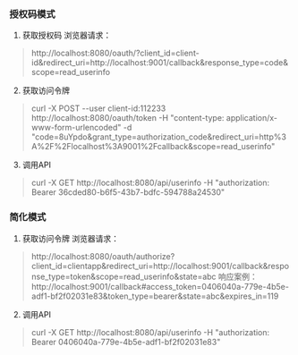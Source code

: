 ### 授权码模式
1. 获取授权码
浏览器请求：
> http://localhost:8080/oauth/?client_id=client-id&redirect_uri=http://localhost:9001/callback&response_type=code&scope=read_userinfo

2. 获取访问令牌
> curl -X POST --user client-id:112233 http://localhost:8080/oauth/token -H "content-type: application/x-www-form-urlencoded" -d "code=8uYpdo&grant_type=authorization_code&redirect_uri=http%3A%2F%2Flocalhost%3A9001%2Fcallback&scope=read_userinfo"

3. 调用API
> curl -X GET http://localhost:8080/api/userinfo -H "authorization: Bearer 36cded80-b6f5-43b7-bdfc-594788a24530"

### 简化模式
1. 获取访问令牌
浏览器请求：
> http://localhost:8080/oauth/authorize?client_id=clientapp&redirect_uri=http://localhost:9001/callback&response_type=token&scope=read_userinfo&state=abc
响应案例：http://localhost:9001/callback#access_token=0406040a-779e-4b5e-adf1-bf2f02031e83&token_type=bearer&state=abc&expires_in=119

2. 调用API
> curl -X GET http://localhost:8080/api/userinfo -H "authorization: Bearer 0406040a-779e-4b5e-adf1-bf2f02031e83"